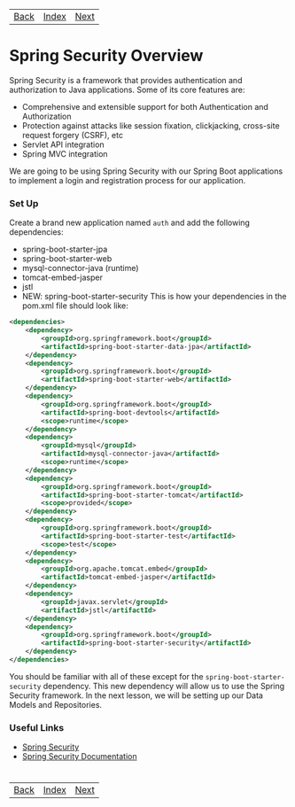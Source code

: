 <table width="100%">
    <tr>
        <td><a href="./001_Auth.md">Back</a></td>
        <td><a href="../Index.md">Index</a></td>
        <td><a href="./003_Data_Models.md">Next</a></td>
    </tr>
</table>

#

#   Spring Security Overview
Spring Security is a framework that provides authentication and authorization to Java applications. Some of its core features are:

*   Comprehensive and extensible support for both Authentication and Authorization
*   Protection against attacks like session fixation, clickjacking, cross-site request forgery (CSRF), etc
*   Servlet API integration
*   Spring MVC integration
  
We are going to be using Spring Security with our Spring Boot applications to implement a login and registration process for our application.

### __Set Up__
Create a brand new application named `auth` and add the following dependencies:

*   spring-boot-starter-jpa
*   spring-boot-starter-web
*   mysql-connector-java (runtime)
*   tomcat-embed-jasper
*   jstl
*   NEW: spring-boot-starter-security
This is how your dependencies in the pom.xml file should look like:
```xml
<dependencies>
    <dependency>
        <groupId>org.springframework.boot</groupId>
        <artifactId>spring-boot-starter-data-jpa</artifactId>
    </dependency>
    <dependency>
        <groupId>org.springframework.boot</groupId>
        <artifactId>spring-boot-starter-web</artifactId>
    </dependency>
    <dependency>
        <groupId>org.springframework.boot</groupId>
        <artifactId>spring-boot-devtools</artifactId>
        <scope>runtime</scope>
    </dependency>
    <dependency>
        <groupId>mysql</groupId>
        <artifactId>mysql-connector-java</artifactId>
        <scope>runtime</scope>
    </dependency>
    <dependency>
        <groupId>org.springframework.boot</groupId>
        <artifactId>spring-boot-starter-tomcat</artifactId>
        <scope>provided</scope>
    </dependency>
    <dependency>
        <groupId>org.springframework.boot</groupId>
        <artifactId>spring-boot-starter-test</artifactId>
        <scope>test</scope>
    </dependency>
    <dependency>
        <groupId>org.apache.tomcat.embed</groupId>
        <artifactId>tomcat-embed-jasper</artifactId>
    </dependency>
    <dependency>
        <groupId>javax.servlet</groupId>
        <artifactId>jstl</artifactId>
    </dependency>
    <dependency>
        <groupId>org.springframework.boot</groupId>
        <artifactId>spring-boot-starter-security</artifactId>
    </dependency>
</dependencies>
```
You should be familiar with all of these except for the `spring-boot-starter-security` dependency. This new dependency will allow us to use the Spring Security framework. In the next lesson, we will be setting up our Data Models and Repositories.

### __Useful Links__
*   [Spring Security](https://projects.spring.io/spring-security/)
*   [Spring Security Documentation](https://docs.spring.io/spring-security/site/docs/current/reference/htmlsingle/)

#

[]()
<table width="100%">
    <tr>
        <td><a href="./001_Auth.md">Back</a></td>
        <td><a href="../Index.md">Index</a></td>
        <td><a href="./003_Data_Models.md">Next</a></td>
    </tr>
</table>